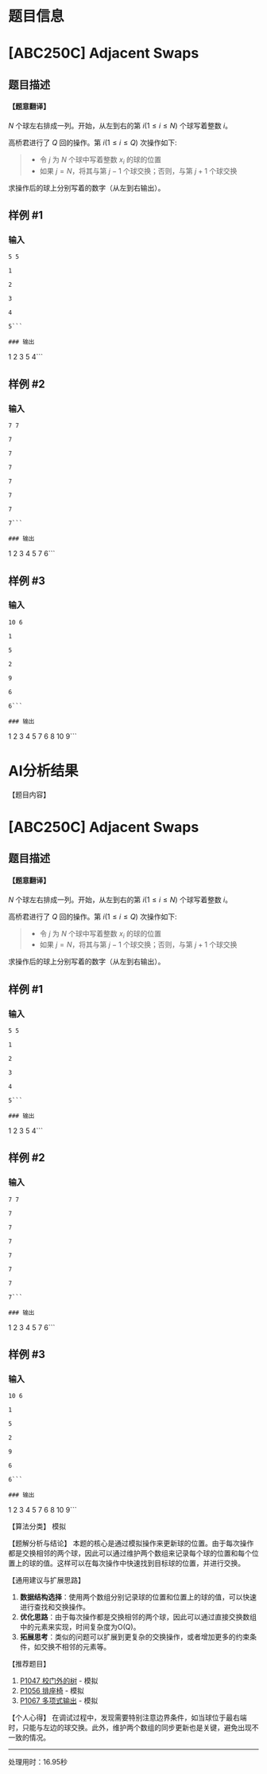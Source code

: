 # 题目信息

# [ABC250C] Adjacent Swaps

## 题目描述

#### 【题意翻译】

$N$ 个球左右排成一列。开始，从左到右的第 $i (1 \le i \le N)$ 个球写着整数 $i$。


高桥君进行了 $Q$ 回的操作。第 $i (1 \le i \le Q)$ 次操作如下:


> * 令 $j$ 为 $N$ 个球中写着整数 $x_i$ 的球的位置     
> * 如果 $j = N$，将其与第 $j - 1$ 个球交换；否则，与第 $j + 1$ 个球交换


求操作后的球上分别写着的数字（从左到右输出）。

## 样例 #1

### 输入

```
5 5

1

2

3

4

5```

### 输出

```
1 2 3 5 4```

## 样例 #2

### 输入

```
7 7

7

7

7

7

7

7

7```

### 输出

```
1 2 3 4 5 7 6```

## 样例 #3

### 输入

```
10 6

1

5

2

9

6

6```

### 输出

```
1 2 3 4 5 7 6 8 10 9```

# AI分析结果

【题目内容】
# [ABC250C] Adjacent Swaps

## 题目描述

#### 【题意翻译】

$N$ 个球左右排成一列。开始，从左到右的第 $i (1 \le i \le N)$ 个球写着整数 $i$。

高桥君进行了 $Q$ 回的操作。第 $i (1 \le i \le Q)$ 次操作如下:

> * 令 $j$ 为 $N$ 个球中写着整数 $x_i$ 的球的位置     
> * 如果 $j = N$，将其与第 $j - 1$ 个球交换；否则，与第 $j + 1$ 个球交换

求操作后的球上分别写着的数字（从左到右输出）。

## 样例 #1

### 输入

```
5 5

1

2

3

4

5```

### 输出

```
1 2 3 5 4```

## 样例 #2

### 输入

```
7 7

7

7

7

7

7

7

7```

### 输出

```
1 2 3 4 5 7 6```

## 样例 #3

### 输入

```
10 6

1

5

2

9

6

6```

### 输出

```
1 2 3 4 5 7 6 8 10 9```

【算法分类】
模拟

【题解分析与结论】
本题的核心是通过模拟操作来更新球的位置。由于每次操作都是交换相邻的两个球，因此可以通过维护两个数组来记录每个球的位置和每个位置上的球的值。这样可以在每次操作中快速找到目标球的位置，并进行交换。

【通用建议与扩展思路】
1. **数据结构选择**：使用两个数组分别记录球的位置和位置上的球的值，可以快速进行查找和交换操作。
2. **优化思路**：由于每次操作都是交换相邻的两个球，因此可以通过直接交换数组中的元素来实现，时间复杂度为O(Q)。
3. **拓展思考**：类似的问题可以扩展到更复杂的交换操作，或者增加更多的约束条件，如交换不相邻的元素等。

【推荐题目】
1. [P1047 校门外的树](https://www.luogu.com.cn/problem/P1047) - 模拟
2. [P1056 排座椅](https://www.luogu.com.cn/problem/P1056) - 模拟
3. [P1067 多项式输出](https://www.luogu.com.cn/problem/P1067) - 模拟

【个人心得】
在调试过程中，发现需要特别注意边界条件，如当球位于最右端时，只能与左边的球交换。此外，维护两个数组的同步更新也是关键，避免出现不一致的情况。

---
处理用时：16.95秒
